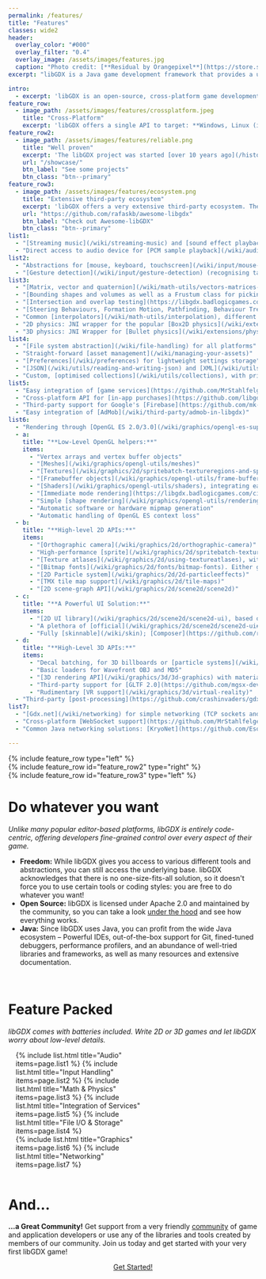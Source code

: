 ```yaml
---
permalink: /features/
title: "Features"
classes: wide2
header:
  overlay_color: "#000"
  overlay_filter: "0.4"
  overlay_image: /assets/images/features.jpg
  caption: "Photo credit: [**Residual by Orangepixel**](https://store.steampowered.com/app/1290780/Residual/)"
excerpt: "libGDX is a Java game development framework that provides a unified API that works across all supported platforms."

intro:
  - excerpt: 'libGDX is an open-source, cross-platform game development framework built in Java. Unlike many popular editor-based platforms, libGDX is entirely code-centric, offering developers fine-grained control over every aspect of their game. It is the perfect place for exploring ground-up implementations, built on top of lightning-fast OpenGL, and distributable to Desktop, HTML, Android, and iOS.'
feature_row:
  - image_path: /assets/images/features/crossplatform.jpeg
    title: "Cross-Platform"
    excerpt: 'libGDX offers a single API to target: **Windows, Linux (including the Raspberry Pi), macOS, Android, iOS and Web**. Developers can use various backends to access the capabilities of the host platform, **without having to write platform-specific code**. Rendering is handled on all platforms through Open GL ES 2.0/3.0.'
feature_row2:
  - image_path: /assets/images/features/reliable.png
    title: "Well proven"
    excerpt: 'The libGDX project was started [over 10 years ago](/history/). Over the years, libGDX and its community matured: nowadays, libGDX is a **[well proven](/showcase/) and reliable framework** with a sound base and documentation. Furthermore, there are plenty of games built on top of libGDX, many of which are open source.'
    url: "/showcase/"
    btn_label: "See some projects"
    btn_class: "btn--primary"
feature_row3:
  - image_path: /assets/images/features/ecosystem.png
    title: "Extensive third-party ecosystem"
    excerpt: 'libGDX offers a very extensive third-party ecosystem. There are numerous [tools](/dev/tools/) and libraries that take a lot of work off the hands of developers. [Awesome-libGDX](https://github.com/rafaskb/awesome-libgdx#readme) is a curated list of libGDX-centered **libraries** and a good starting point for anyone new in the libGDX world.'
    url: "https://github.com/rafaskb/awesome-libgdx"
    btn_label: "Check out Awesome-libGDX"
    btn_class: "btn--primary"
list1:
  - "[Streaming music](/wiki/streaming-music) and [sound effect playback](/wiki/audio/sound-effects) for WAV, MP3 and OGG"
  - "Direct access to audio device for [PCM sample playback](/wiki/audio/playing-pcm-audio) and [recording](/wiki/audio/recording-pcm-audio)"
list2:
  - "Abstractions for [mouse, keyboard, touchscreen](/wiki/input/mouse-touch-and-keyboard), [controllers](https://github.com/libgdx/gdx-controllers), [accelerometer](/wiki/input/accelerometer), [gyroscope](/wiki/input/gyroscope) and [compass](/wiki/input/compass)"
  - "[Gesture detection](/wiki/input/gesture-detection) (recognising taps, panning, flinging and pinch zooming)"
list3:
  - "[Matrix, vector and quaternion](/wiki/math-utils/vectors-matrices-quaternions) classes; accelerated via native C code where possible (if you are interested in that, also note our [gdx-jnigen](/wiki/utils/jnigen) project)"
  - "[Bounding shapes and volumes as well as a Frustum class for picking and culling](/wiki/math-utils/circles-planes-rays-etc)"
  - "[Intersection and overlap testing](https://libgdx.badlogicgames.com/ci/nightlies/docs/api/com/badlogic/gdx/math/Intersector.html)"
  - "[Steering Behaviours, Formation Motion, Pathfinding, Behaviour Trees and Finite State Machines](https://github.com/libgdx/gdx-ai)"
  - "Common [interpolators](/wiki/math-utils/interpolation), different [spline implementations](/wiki/math-utils/path-interface-and-splines), concave polygon triangulators and more"
  - "2D physics: JNI wrapper for the popular [Box2D physics](/wiki/extensions/physics/box2d) (see also [Box2DLights](https://github.com/libgdx/box2dlights)). Alternatively, you can take a look at [jbump](https://github.com/implicit-invocation/jbump) for a simpler physics implementation."
  - "3D physics: JNI Wrapper for [Bullet physics](/wiki/extensions/physics/bullet/bullet-physics)"
list4:
  - "[File system abstraction](/wiki/file-handling) for all platforms"
  - "Straight-forward [asset management](/wiki/managing-your-assets)"
  - "[Preferences](/wiki/preferences) for lightweight settings storage"
  - "[JSON](/wiki/utils/reading-and-writing-json) and [XML](/wiki/utils/reading-and-writing-xml) serialisation"
  - "Custom, [optimised collections](/wiki/utils/collections), with primitive support"
list5:
  - "Easy integration of [game services](https://github.com/MrStahlfelge/gdx-gamesvcs), such as Google Play Games, Apple Game Center, and more."
  - "Cross-platform API for [in-app purchases](https://github.com/libgdx/gdx-pay)."
  - "Third-party support for Google's [Firebase](https://github.com/mk-5/gdx-fireapp), the [Steamworks API](https://github.com/code-disaster/steamworks4j), [gameanalytics.com](https://github.com/MrStahlfelge/gdx-gameanalytics) and Facebook's [Graph API](https://github.com/TomGrill/gdx-facebook)."
  - "Easy integration of [AdMob](/wiki/third-party/admob-in-libgdx)"
list6:
  - "Rendering through [OpenGL ES 2.0/3.0](/wiki/graphics/opengl-es-support) on all platforms"
  - a:
    title: "**Low-Level OpenGL helpers:**"
    items:
      - "Vertex arrays and vertex buffer objects"
      - "[Meshes](/wiki/graphics/opengl-utils/meshes)"
      - "[Textures](/wiki/graphics/2d/spritebatch-textureregions-and-sprites)"
      - "[Framebuffer objects](/wiki/graphics/opengl-utils/frame-buffer-objects)"
      - "[Shaders](/wiki/graphics/opengl-utils/shaders), integrating easily with meshes"
      - "[Immediate mode rendering](https://libgdx.badlogicgames.com/ci/nightlies/docs/api/com/badlogic/gdx/graphics/glutils/ImmediateModeRenderer.html) emulation"
      - "Simple [shape rendering](/wiki/graphics/opengl-utils/rendering-shapes)"
      - "Automatic software or hardware mipmap generation"
      - "Automatic handling of OpenGL ES context loss"
  - b:
    title: "**High-level 2D APIs:**"
    items:
      - "[Orthographic camera](/wiki/graphics/2d/orthographic-camera)"
      - "High-performance [sprite](/wiki/graphics/2d/spritebatch-textureregions-and-sprites) batching and caching"
      - "[Texture atlases](/wiki/graphics/2d/using-textureatlases), with whitespace stripping support. Either generated [offline](/wiki/graphics/2d/packing-atlases-offline) or [at runtime](/wiki/graphics/2d/packing-atlases-at-runtime)"
      - "[Bitmap fonts](/wiki/graphics/2d/fonts/bitmap-fonts). Either generated offline or [loaded from TTF files](/wiki/extensions/gdx-freetype)"
      - "[2D Particle system](/wiki/graphics/2d/2d-particleeffects)"
      - "[TMX tile map support](/wiki/graphics/2d/tile-maps)"
      - "[2D scene-graph API](/wiki/graphics/2d/scene2d/scene2d)"
  - c:
    title: "**A Powerful UI Solution:**"
    items:
      - "[2D UI library](/wiki/graphics/2d/scene2d/scene2d-ui), based on scene-graph API"
      - "A plethora of [official](/wiki/graphics/2d/scene2d/scene2d-ui#widgets) and third-party widgets"
      - "Fully [skinnable](/wiki/skin); [Composer](https://github.com/raeleus/skin-composer) for creating UI skins"
  - d:
    title: "**High-Level 3D APIs:**"
    items:
      - "Decal batching, for 3D billboards or [particle systems](/wiki/graphics/3d/3d-particle-effects)"
      - "Basic loaders for Wavefront OBJ and MD5"
      - "[3D rendering API](/wiki/graphics/3d/3d-graphics) with materials, animation and lighting system and support for loading FBX models via fbx-conv"
      - "Third-party support for [GLTF 2.0](https://github.com/mgsx-dev/gdx-gltf)"
      - "Rudimentary [VR support](/wiki/graphics/3d/virtual-reality)"
  - "Third-party [post-processing](https://github.com/crashinvaders/gdx-vfx) shader effects"
list7:
  - "[Gdx.net](/wiki/networking) for simple networking (TCP sockets and HTTP requests)"
  - "Cross-platform [WebSocket support](https://github.com/MrStahlfelge/gdx-websockets)"
  - "Common Java networking solutions: [KryoNet](https://github.com/EsotericSoftware/kryonet) & [Netty](https://github.com/netty/netty) (not supported on Web)"

---
```

<link rel="stylesheet" href="/assets/css/aos.css" />

<div data-aos="fade-right" data-aos-anchor-placement="top-bottom">
{% include feature_row type="left" %}
</div>

<div data-aos="fade-left" data-aos-anchor-placement="top-bottom">
{% include feature_row id="feature_row2" type="right" %}
</div>

<div data-aos="fade-right" data-aos-anchor-placement="top-bottom">
{% include feature_row id="feature_row3" type="left" %}
</div>

# Do whatever you want
_Unlike many popular editor-based platforms, libGDX is entirely code-centric, offering developers fine-grained control over every aspect of their game._

- **Freedom:** While libGDX gives you access to various different tools and abstractions, you can still access the underlying base. libGDX acknowledges that there is no one-size-fits-all solution, so it doesn't force you to use certain tools or coding styles: you are free to do whatever you want!
- **Open Source:** libGDX is licensed under Apache 2.0 and maintained by the community, so you can take a look [under the hood](https://github.com/libgdx/libgdx) and see how everything works.
- **Java:** Since libGDX uses Java, you can profit from the wide Java ecosystem – Powerful IDEs, out-of-the-box support for Git, fined-tuned debuggers, performance profilers, and an abundance of well-tried libraries and frameworks, as well as many resources and extensive documentation.

<br/>

# Feature Packed
_libGDX comes with batteries included. Write 2D or 3D games and let libGDX worry about low-level details._
<div class="row">
  <div class="column">
    {% include list.html title="Audio" items=page.list1 %}
    {% include list.html title="Input Handling" items=page.list2 %}
    {% include list.html title="Math & Physics" items=page.list3 %}
    {% include list.html title="Integration of Services" items=page.list5 %}
    {% include list.html title="File I/O & Storage" items=page.list4 %}
  </div>
  <div class="column">
    {% include list.html title="Graphics" items=page.list6 %}
    {% include list.html title="Networking" items=page.list7 %}
  </div>
</div>

<br/>

# And...
**...a Great Community!** Get support from a very friendly [community](/community/) of game and application developers or use any of the libraries and tools created by members of our community. Join us today and get started with your very first libGDX game!

<center><a href="/dev/setup/" class="btn btn--primary btn--large">Get Started!</a></center>

<style>
/* Clear floats after the columns */
.row:after {
  content: "";
  display: table;
  clear: both;
}

.column {
  float: left;
  width: 50%;
  padding-left: 15px;
  padding-right: 20px;
}

@media screen and (max-width: 600px) {
  .column {
    width: 100%;
  }
}
</style>

<script src="/assets/js/aos.js"></script>
<script>
  AOS.init({
    disable: window.matchMedia('(prefers-reduced-motion: reduce)').matches,
    once: true
  });
</script>
